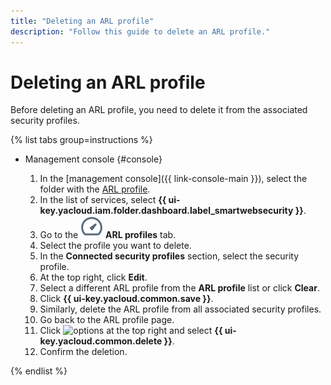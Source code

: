 ```yaml
---
title: "Deleting an ARL profile"
description: "Follow this guide to delete an ARL profile."
---
```


# Deleting an ARL profile

Before deleting an ARL profile, you need to delete it from the associated security profiles.

{% list tabs group=instructions %}

- Management console {#console}

  1. In the [management console]({{ link-console-main }}), select the folder with the [ARL profile](../concepts/arl.md).
  1. In the list of services, select **{{ ui-key.yacloud.iam.folder.dashboard.label_smartwebsecurity }}**.
  1. Go to the ![image](../../_assets/smartwebsecurity/arl.svg) **ARL profiles** tab.
  1. Select the profile you want to delete.
  1. In the **Connected security profiles** section, select the security profile.
  1. At the top right, click **Edit**.
  1. Select a different ARL profile from the **ARL profile** list or click **Clear**.
  1. Click **{{ ui-key.yacloud.common.save }}**.
  1. Similarly, delete the ARL profile from all associated security profiles.
  1. Go back to the ARL profile page.
  1. Click ![options](../../_assets/console-icons/ellipsis.svg) at the top right and select **{{ ui-key.yacloud.common.delete }}**.
  1. Confirm the deletion.

{% endlist %}
